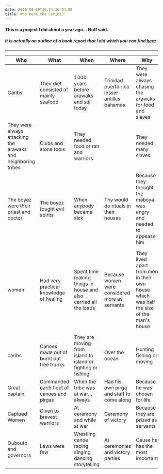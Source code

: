 ```yaml
---
date: 2016-09-09T10:24:16-04:00
title: Who Were the Caribs?
---
```


#### This is a project I did about a year ago... Nuff said.

##### It is actually an outline of a book report that I did which you can find [here](https://lazarmarlin.tk/thepeoplewhocame)

***

| Who | What | When | Where | Why | How |
| --- | --- | --- | --- | --- | --- |
| Caribs | Their diet consisted of mainly seafood | 1000 years before arawaks and still today | Trinidad puerto rico lesser antilles bahamas | They were always chasing the arawaks for food and slaves | Lived in small rectangular house, they slept in hammocks, and amais |
| They were always attacking the arawaks and neighboring tribes | Clubs and stone tools | They needed food or ran and warriors |  | They needed many slaves | They wore nothing except for a loincloth |
| The boyez were their priest and doctor | The boyez fought evil spirits | When anybody became sick | Thy would do rituals in their houses | Because they thought the maboya was angry and needed to appease him | They would use tobacco leaves and smoke usually from tobacco |
| women | Had very practical knowledge of healing | Spent time making things in house and also carried all the loads | Because women were considered more as servants | They lived apart from men in their own house which was half the size of the man's house | If the husband didn't like the woman he would abandon her and if the woman did something against the husband he could club her to death |
| caribs | Canoes made out of burnt out tree trunks | They are moving from island to island or fighting or fishing | Over the ocean | Hunting fishing or moving | In canoes or pirgas a boat that was built of planks and could carry 50 men |
| Great captain | Commanded carib fleet of canoes and pirgas | When the tribe was at war...  always | Had his own pirga and staff to come along | Because he was chosen for life | He commanded from pirga |
| Captued Women | Given to bravest warriors | At ceremony and while at war | Ceremony of victory | Because they are prized as servants |  |
| Oubouto and governors | Laws were few | Wrestling canoe racing singing dancing storytelling | At ceremonies and victory parties | Cause he has the most important | Lots of tobacco and beer. |
